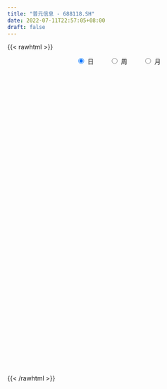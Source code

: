 ```yaml
---
title: "普元信息 - 688118.SH"
date: 2022-07-11T22:57:05+08:00
draft: false
---
```

{{< rawhtml >}}
    <div style="text-align: center">
        <label style="padding: 1rem;"><input style="margin-right: .5rem" type="radio" name="period" value="D" checked onclick="period_change(this)">日</label>
        <label style="padding: 1rem;"><input style="margin-right: .5rem" type="radio" name="period" value="W" onclick="period_change(this)">周</label>
        <label style="padding: 1rem;"><input style="margin-right: .5rem" type="radio" name="period" value="M" onclick="period_change(this)">月</label>
    </div>
    <div id="chart" style="height: 700px;"></div> 
    <script type="text/javascript">
        const D_v = [16924.96,11268.28,19458.54,13867.27,16491.87,17279.13,17098.23,17227.4,17923.89,21189.72,27221.65,31916.52,30200.22,69747.99,55391.63,35014.92,43494.99,37542.34,26175.08,17118.79,13780.3,12598.08,13911.76,13016.15,16525.49,7520.97,6483.34,9353.1,8453.63,8286.21,14096.41,12559.99,12720.55,27353.46,27443.24,29749.3,22824.97,10534.84,7293.28,6565.2,9929.14,9623.94,8711.44,8136.23,6963.85,8312.41,7022.51,10273.69,6506.48,8204.64,6678.84,6006.99,10082.16,8121.56,5028.62,8032.49,8002.02,6542.58,6104.0,6311.65,4227.92,4592.01,4499.15,14529.86,8899.17,6588.18,4611.32,4791.48,7161.3,3069.88,18790.96,14824.3,9762.92,5566.62,7925.72,5384.5,5211.51,4573.8,3292.81,2259.89,2671.01,3463.48,3546.97,4340.97,2782.49,2548.19,3213.65,10868.13,7377.56,7933.17,4881.89,3326.55,3374.25,4019.82,5247.11,3502.99,2951.25,1985.25,3906.34,2493.16,2692.32,3548.78,2373.1,2897.53,3031.82,2438.56,3632.5,2019.11,3679.38,3486.08,2349.17,3850.93,5503.34,12488.81,6397.29,4779.52,7437.43,5585.81,3775.97,3807.97,6661.85,3415.76,6044.86,3002.21,5731.36,5164.06,4844.44,4164.36,4288.97,6081.47,4580.72,3746.06,5738.73,8104.42,6471.18,5126.02,5176.55,4631.67,3741.25,4831.22,6872.78,7206.53,5739.42,4132.5,6239.22,4373.81,4530.91,4636.36,4771.96,4274.86,4288.2,5947.26,6738.73,2917.57,3268.53,4532.96,4552.6,3602.09,3961.45,4845.71,6206.75,3507.09,3536.42,3990.02,2645.99,2861.32,2664.84,4069.16,4461.86,4208.66,4317.77,4483.69,4263.33,3966.97,4267.49,5243.27,2973.41,3495.46,3507.28,3504.49,2429.2,2208.84,2680.62,2781.95,3089.78,2898.1,2749.96,2021.09,2729.21,3655.29,3104.89,2611.18,4039.33,4129.06,3562.03,2865.57,2525.59,3433.24,3924.93,1524.72,2720.57,5841.73,10211.19,6916.45,5302.08,7110.37,7794.45,8085.1,5135.83,5961.94,5214.93,6855.4,5647.7,3471.69,6818.76,5091.14,8838.12,9209.39,10059.95,5951.0,5343.62,6931.23,4398.11,3483.55,11915.34,20103.6,19126.43,9593.56,7820.22,11030.01,13678.1,25027.31,18614.7,10143.7,7924.82,9748.59,9448.06,59941.1,53991.89,30306.12,19283.01,18900.83,13858.04,13642.74,12083.3,12348.98,13707.07,9711.8,8137.69,11766.32,17542.71,13692.86,10462.63,9175.57,7140.21,5115.24,8276.35,9577.54,12074.8,8489.15,8398.95,11279.87,8064.09,6989.15,4789.74,6180.89,6410.29,6459.38,7278.04,9076.29,9483.89,9551.15,6563.35,9702.13,12909.82,28149.13,15128.66,11382.05,9918.81,8916.97,7342.17,18668.93,10261.54,5838.35,7748.26,4282.72,6399.74,8897.25,7988.6,5209.86,4948.45,6200.59,6699.34,9171.88,7714.18,6132.89,6645.11,5184.47,8843.5,5675.0,8282.56,5631.46,5978.03,4960.66,6289.37,4346.89,6615.63,4797.04,3927.55,36270.16,34275.3,36917.52,23952.22,15087.89,30148.21,14390.44,9299.96,8315.23,3690.23,5720.07,6053.1,3485.94,4703.96,11442.3,8823.96,7025.06,6847.6,6868.17,7071.08,4759.9,4096.16,4511.17,4161.54,4826.63,7919.64,12673.49,9115.6,11635.75,13565.33,13891.37,11599.33,12482.95,9811.93,11467.75,10183.03,6843.56,5702.36,6660.13,6861.82,6033.34,6740.97,5925.49,9977.25,10210.37,7276.37,5456.99,6593.38,5688.3,4068.92,5590.11,3953.83,4910.01,6028.7,7314.96,6814.38,8576.6,9633.41,5041.64,5159.98,4234.15,4978.32,2915.89,4858.31,3842.73,7324.33,5342.39,13372.01,9751.97,4552.27,8012.32,17985.81,17190.3,10707.8,14680.24,14057.56,44606.02,94147.61,58463.54,50963.8,26597.24,24793.86,21832.5,13756.94,22093.81,23579.86,21636.45,11481.83,27529.24,16328.77,20119.83,12916.13,9656.91,11865.46,14175.06,13074.07,23057.97,21708.85,14954.17,16607.89,10478.2,11300.01,8882.17,9421.56,12707.99,11251.91,26531.03,25041.68,17031.52,13993.7,11707.12,12080.11,15391.91,12584.63,13674.25,7426.83,11379.6,10597.93,7756.97,9440.06,5639.49,8132.99,10669.91,9455.15,8863.25,7848.51,10105.05,8882.29,9328.72,13795.01,8494.08,5447.66,8759.51,12489.94,6089.1,6174.27,8164.02,13860.06,12585.53,13323.71,9948.02,10415.35,8453.04,8297.23,10924.27,27591.15,21876.85,13950.88,10704.03,9235.65,6580.97,6908.57,6034.49,6386.29,5458.11,5477.72,6888.31,9466.28,7249.86,6914.44,5359.99,10536.61,18105.2,22903.57,26547.28,27128.63,19111.15,25726.12,19803.37,11186.0,11266.93,14449.97,11875.02,13289.17,8531.25,8916.58,9061.89,8902.47,6644.08,8862.62,9167.35,10001.21,9172.4,9528.38,6771.45,7327.06,7057.05,5352.21,6393.08,5071.62,4558.86]
const D_histogram = [0.0,-0.0172307692,0.0073733947,-0.0330906181,-0.0017369345,-0.0661314703,-0.0459757031,-0.0707801037,-0.0501890964,0.0138442655,0.1961683075,0.309250904,0.4699425076,0.9968714389,1.0718779276,1.1310309714,1.2441298881,0.890242389,0.3412276095,-0.1157390556,-0.3580522646,-0.45868808,-0.5088746757,-0.600231182,-0.8063234024,-0.9357566527,-0.9571695312,-0.8316302319,-0.7494958893,-0.6173922181,-0.3784382378,-0.2296806525,-0.1089931581,0.1609681955,0.3804229553,0.4792687221,0.3188319943,0.1669389173,0.0401081897,-0.0210606698,0.0113202329,0.0833822834,0.029567425,-0.1099636172,-0.2407716347,-0.3140339251,-0.3709221036,-0.380534542,-0.3227681789,-0.2671823008,-0.1916555138,-0.1288505744,-0.1625337744,-0.1983981504,-0.1886250211,-0.2581814486,-0.3062168477,-0.3790287396,-0.4646037841,-0.4275509932,-0.3528959423,-0.2603344498,-0.2195206689,-0.1055668696,0.00446245,0.0947667127,0.1498888547,0.2244006691,0.1962435091,0.1545419689,0.1770225117,0.1085993459,0.0420601996,0.0490172255,0.1258145216,0.1584726084,0.1339503167,0.0681869041,0.0321968553,0.0166814489,0.0358343035,0.0035168945,-0.007044478,-0.0416904863,-0.0882447022,-0.0968633409,-0.1123027755,-0.2100859346,-0.31813787,-0.4134731812,-0.3519463682,-0.3042909766,-0.2435220214,-0.1854606079,-0.0653468317,0.012207696,0.0424009583,0.0559077386,0.046633103,0.0713226706,0.0558549121,0.0892911737,0.1156853392,0.1366565359,0.1349489623,0.1315722454,0.1270264752,0.1191440361,0.084423006,0.0657784388,0.0752685131,0.1176782139,0.1310048287,0.0963875901,0.0703293242,0.015741664,-0.0539019709,-0.0985762326,-0.1416261936,-0.1542751108,-0.0996294701,-0.0813854633,-0.0503521141,-0.0377035985,-0.0199246932,-0.0451272874,-0.0620224753,-0.0879999456,-0.1066204836,-0.1283451828,-0.0784701807,-0.0576293371,0.0442460281,0.1870037045,0.2472820767,0.2164026295,0.1256836935,0.0772325466,0.0467888887,0.003594176,-0.0995815187,-0.0821923075,-0.0390991884,-0.0082304976,0.0816616299,0.114943534,0.1171183414,0.084736817,0.0360294738,0.0274238726,0.0162621095,0.049994965,-0.0048871778,-0.0032951282,-0.0155216976,-0.0708329107,-0.1245607306,-0.1793011232,-0.2071472191,-0.1842957903,-0.115129758,-0.0202980232,0.0908009168,0.1709651671,0.2073646708,0.2318214768,0.2112445054,0.2332378749,0.2655509214,0.252893393,0.2510650878,0.2389553518,0.236446015,0.2025324127,0.1476987133,0.0548489449,0.0182186106,-0.0336262571,-0.0794493322,-0.0582880812,-0.0235604053,0.0083310102,0.0463265734,0.0968997232,0.1224899764,0.113570002,0.104926442,0.1183681,0.1127690941,0.0971867845,0.0848769485,0.0750700857,0.0965311555,0.1190145517,0.1387743173,0.1312241174,0.1149495643,0.0982651376,0.0749545263,0.062581781,0.0479979919,0.0684213643,0.124238037,0.1288299485,0.1071625935,0.0960932743,0.058204493,0.0474789831,0.0133896154,-0.0444362652,-0.078269233,-0.1251062385,-0.1575700314,-0.1713059138,-0.1594294735,-0.1209099332,-0.0559475143,0.0223108669,0.0734789599,0.0843959432,0.1165447402,0.1121870568,0.0951313849,0.0816431254,0.1494075732,0.2508050799,0.3335727141,0.340213982,0.3267351044,0.335706914,0.3772983941,0.4592693774,0.38251617,0.2745234302,0.2221852504,0.1591042714,0.1152084514,0.3872335752,0.4585850766,0.3783128382,0.2452803041,0.1608982238,0.0395902505,-0.020735677,-0.0906837252,-0.1934217319,-0.2534494087,-0.3225496172,-0.3317138526,-0.3065421704,-0.2451540304,-0.2900844028,-0.3558788389,-0.3373165038,-0.3184157189,-0.2957388168,-0.2622753569,-0.2532018248,-0.1954963144,-0.1347775536,-0.1560943714,-0.2005528483,-0.2152469,-0.1915171864,-0.19301307,-0.1523656392,-0.1266540805,-0.1330612147,-0.1678950504,-0.1704742301,-0.2091107868,-0.2033895706,-0.1716166412,-0.0699062522,0.0168602477,0.1694454161,0.2400276888,0.2236943689,0.2412987903,0.2340295442,0.1988922743,0.2204286418,0.2024652604,0.1525662928,0.0517335902,0.0083838311,-0.0662446287,-0.1257823614,-0.1156560481,-0.1074434363,-0.1101885785,-0.1430193171,-0.1339478626,-0.1083558211,-0.1149850895,-0.0895081516,-0.0444010248,-0.0090369431,0.056039562,0.09535679,0.1462444927,0.1688363981,0.1651039855,0.1389477645,0.1106402,0.0815777962,0.0201946556,-0.0161550606,-0.0750771067,0.0165715444,0.0816046998,0.1742238868,0.1563512072,0.0544886863,-0.1235193779,-0.1641424153,-0.1806073796,-0.2266044881,-0.2384062728,-0.2282512226,-0.2266823496,-0.2172971815,-0.1800352739,-0.1287582898,-0.087684078,-0.0492145047,-0.0334272364,-0.0409045009,-0.0937489789,-0.1177998655,-0.099299851,-0.0440242299,-0.0201879781,0.0089044051,0.072931049,0.1636275,0.2340038395,0.3059284631,0.3781849006,0.4243015452,0.4321425718,0.4414006213,0.388152336,0.3761287029,0.2805887032,0.2040796563,0.1417680804,0.1129965676,0.0924581388,0.0377408469,-0.0088133236,-0.0650212431,-0.0705783992,-0.0190475715,-0.0345867516,-0.0772308074,-0.1535974769,-0.2250494749,-0.2444901223,-0.253367245,-0.2616004696,-0.256915092,-0.2323054593,-0.1978828258,-0.1516431269,-0.1511291874,-0.1272654479,-0.0865365359,-0.055043649,-0.052563183,-0.0612574252,-0.0616823109,-0.0561230877,-0.059102005,-0.0186401736,0.0342073534,0.1360038623,0.1811477136,0.1828979759,0.1543886577,0.2152695184,0.2046900256,0.1940809968,0.1925017213,0.1898443918,0.3278931804,0.4848848001,0.6361182125,0.6243932345,0.5977889949,0.5274293401,0.3887348784,0.2652863789,0.0060126228,-0.116770334,-0.2934433234,-0.3790914397,-0.3902077309,-0.4354616078,-0.5147018898,-0.5729029309,-0.5861186316,-0.5397535952,-0.5191479652,-0.4443853398,-0.3162483129,-0.2219185632,-0.1359869148,-0.1303513776,-0.1207972002,-0.1428357813,-0.1283120501,-0.120696804,-0.1443391928,-0.1853667335,-0.2793900957,-0.3710702634,-0.4415901062,-0.4303261635,-0.3776222289,-0.3314791386,-0.3447184852,-0.2979713854,-0.200081127,-0.1169305294,-0.0432817893,0.0072475205,0.0552987336,0.0519266914,0.0521198573,0.0671822416,0.051692872,0.0732697824,0.107846552,0.1197950573,0.1466555093,0.1166643134,0.0670239551,-0.0135424781,-0.0230846382,-0.036058754,-0.0453162302,-0.0752681474,-0.0698623642,-0.0430573858,-0.0264830135,-0.0649927306,-0.1109723242,-0.2240646543,-0.3108796379,-0.3051273406,-0.3047794267,-0.222264967,-0.130359664,-0.0485762537,0.0239627972,0.090041313,0.1401050269,0.1905889323,0.2248536558,0.2523873996,0.2641110398,0.2736431513,0.2762110414,0.2710970321,0.2761345962,0.2075076227,0.2017710536,0.1861542137,0.1609099293,0.1503714256,0.188826891,0.2529918466,0.3503905892,0.4263391431,0.4481521807,0.4510999899,0.3772230983,0.308622908,0.2449464199,0.1577796319,0.0869028131,0.0750641837,0.0432431641,0.034290482,0.0253843274,-0.0283941865,-0.0372145212,-0.0466648694,-0.0571846897,-0.0715220924,-0.0975485043,-0.1152747943,-0.1259685762,-0.1390649443,-0.1564927763,-0.163878032,-0.1629317838,-0.1404873436,-0.131589871]
const D_fast = [0.0,-0.0215384615,0.0049090511,-0.0438276163,-0.0129081663,-0.0938355697,-0.0851737282,-0.1276731547,-0.1196294215,-0.0521349933,0.1792311256,0.3696264481,0.6478036785,1.4239504696,1.7669264402,2.1088372269,2.5329686156,2.4016417137,1.9379338366,1.4520324077,1.1202061325,0.9048982971,0.7274930324,0.4860787307,0.0784056597,-0.2849667538,-0.5456720151,-0.6280402738,-0.7332799035,-0.7555242869,-0.611179866,-0.5198424438,-0.426403239,-0.1161998365,0.1983606621,0.4170236094,0.3362948802,0.2261365325,0.1093328523,0.0428988253,0.0781097863,0.1710174077,0.1245944055,-0.0424275409,-0.2334284672,-0.3851992388,-0.5348179432,-0.6395640172,-0.6624896988,-0.6736993958,-0.6460864873,-0.6154941915,-0.6898108351,-0.7752747487,-0.8126578747,-0.9467596643,-1.0713492754,-1.2389183521,-1.4406443427,-1.5104793001,-1.5240482348,-1.4965703548,-1.510636741,-1.4230746591,-1.311929727,-1.1979337862,-1.1053394305,-0.9747274488,-0.9538237316,-0.9568897795,-0.8901536088,-0.9314269382,-0.9874510346,-0.9682397023,-0.8599887758,-0.7877125368,-0.7787472495,-0.827463936,-0.8554047709,-0.8667498151,-0.8386383846,-0.87007657,-0.8823990621,-0.9274676919,-0.9960830834,-1.0289175573,-1.0724326858,-1.2227373285,-1.4103237314,-1.6090273379,-1.6354871169,-1.6639044695,-1.6640160196,-1.6523197581,-1.5485426898,-1.4679362382,-1.4271427363,-1.3996590213,-1.3972753811,-1.3547551459,-1.3562591764,-1.3005001214,-1.2451846211,-1.1900492904,-1.1580196235,-1.128503279,-1.1012924304,-1.0793888604,-1.0930041391,-1.0952040965,-1.066896894,-0.9950676397,-0.9489898178,-0.9595101588,-0.9679860937,-1.0186383379,-1.1017574655,-1.1710757853,-1.2495322947,-1.3007499896,-1.2710117165,-1.2731140755,-1.2546687549,-1.2514461389,-1.2386484068,-1.2751328229,-1.3075336296,-1.3555110863,-1.4007867452,-1.4545977401,-1.4243402832,-1.4179067739,-1.3049699016,-1.1154612991,-0.9933624077,-0.9701411975,-1.0294392101,-1.0585822204,-1.0773286562,-1.1196248249,-1.2476958992,-1.2508547649,-1.2175364429,-1.1887253765,-1.0784178416,-1.0164000539,-0.9849456612,-0.9961429813,-1.035842956,-1.0375925891,-1.0446888248,-0.9984572281,-1.0545611653,-1.0537928977,-1.0698998915,-1.1429193323,-1.2277873349,-1.3273530083,-1.406985909,-1.4302084277,-1.3898248349,-1.300067606,-1.1662684368,-1.0433628947,-0.9551222233,-0.8727100481,-0.8404758931,-0.760173055,-0.661472278,-0.6109064581,-0.5499684915,-0.5023393895,-0.4457372226,-0.4290177217,-0.4469267427,-0.5260642749,-0.5581399566,-0.6183913885,-0.6840767966,-0.677487566,-0.6486499914,-0.6146758233,-0.5650986167,-0.4903005362,-0.4340877889,-0.4146152628,-0.3970272123,-0.3539935293,-0.3314002616,-0.3226858751,-0.3137764741,-0.3048158154,-0.2592219567,-0.2069849226,-0.1525315777,-0.1272757482,-0.1148129103,-0.1069310525,-0.1115030323,-0.1082303324,-0.1108146235,-0.07328591,0.0135902719,0.0503896706,0.0555129639,0.0684669634,0.0451293052,0.0462735411,0.0155315773,-0.0534033696,-0.1068036457,-0.1849172108,-0.2567735115,-0.3133358724,-0.3413168004,-0.3330247435,-0.2820492032,-0.1982131052,-0.1286752723,-0.0966593032,-0.0353743211,-0.0116852403,-0.004958066,0.0019644559,0.1070807969,0.2711795736,0.4373403863,0.5290351498,0.5972400482,0.6901385863,0.826054665,1.0228429926,1.0417188277,1.0023569455,1.0055650783,0.9822601672,0.96716646,1.3359999776,1.5219977481,1.5363037193,1.4645912612,1.4204337369,1.3090233262,1.2435134794,1.1508945,0.9998010602,0.8764110313,0.7266734185,0.6345807199,0.5831168596,0.5832164919,0.4657650188,0.311000873,0.2452340821,0.1845309374,0.1332731352,0.1011677559,0.0469408319,0.0557722637,0.082796636,0.0224562253,-0.0721404637,-0.1406462404,-0.1647958233,-0.2145449744,-0.2119889535,-0.2179409148,-0.2576133527,-0.3344209511,-0.3796186882,-0.4705329417,-0.5156591181,-0.526790349,-0.4425565231,-0.3515749612,-0.1566284388,-0.0260392439,0.0135510284,0.0914801474,0.1427182874,0.1573040861,0.233947614,0.2666005477,0.2548431533,0.1669438483,0.1256900469,0.0345004299,-0.0564828931,-0.0752705919,-0.0939188392,-0.1242111259,-0.1927966939,-0.217212205,-0.2187091188,-0.2540846596,-0.2509847595,-0.216977889,-0.183873043,-0.1047866475,-0.041630222,0.045818604,0.1106196089,0.1481631927,0.1567439128,0.1560963982,0.1474284435,0.0910939669,0.0507054855,-0.0269858373,0.0688056999,0.1542400302,0.290415189,0.3116303112,0.2233899618,0.0145020532,-0.0671565881,-0.1287733972,-0.2314216278,-0.3028249807,-0.3497327361,-0.4048344506,-0.4497735779,-0.4575204887,-0.4384330771,-0.4192798847,-0.3931139376,-0.3856834784,-0.4033868681,-0.4796685909,-0.5331694439,-0.539494392,-0.4952248284,-0.4764355711,-0.4451170867,-0.3628576805,-0.2312543545,-0.1023770552,0.0460296842,0.2128323469,0.3650243778,0.4809010473,0.6005092522,0.6442990509,0.7263075934,0.7009147696,0.6754256367,0.6485560809,0.64803371,0.650609816,0.6053277358,0.5565702344,0.4841070041,0.4609052482,0.507674183,0.4834883151,0.4215365574,0.3067705186,0.1790561519,0.0984929739,0.0262740399,-0.047359302,-0.1069026975,-0.1403694296,-0.1554175025,-0.1470885853,-0.1843569426,-0.1923095651,-0.1732147871,-0.1554828125,-0.1661431422,-0.1901517408,-0.2059972042,-0.2144687529,-0.2322231714,-0.1964213834,-0.135022018,0.0007754565,0.0912062361,0.1386809924,0.1487688386,0.2634670789,0.3040600925,0.3419713129,0.3885174678,0.4333212362,0.6533433199,0.9315561397,1.2418191051,1.3861924358,1.509035445,1.5705331251,1.529022383,1.4718954782,1.2141248778,1.0621493376,0.8121155173,0.6316945411,0.5230263171,0.3689070383,0.1609912838,-0.04043549,-0.2001808486,-0.288754211,-0.3979355723,-0.4342692819,-0.3851943332,-0.3463442243,-0.2944093045,-0.3213616118,-0.3420067344,-0.3997542609,-0.4173085422,-0.4398674971,-0.4995946841,-0.5869639082,-0.7508347943,-0.9352825279,-1.1161998972,-1.2125174954,-1.254219118,-1.2909458124,-1.3903647802,-1.4181105268,-1.3702405501,-1.3163225849,-1.2534942921,-1.2011531021,-1.1392772057,-1.1296675751,-1.1164444448,-1.0845865001,-1.0871526516,-1.0472582957,-0.9857198882,-0.9438226185,-0.8802982891,-0.8811234067,-0.9140077762,-0.9979598289,-1.0132731485,-1.0352619528,-1.0558484866,-1.1046174406,-1.1166772486,-1.1006366166,-1.0906829977,-1.1454408974,-1.2191635721,-1.3882720657,-1.5528069588,-1.6233364967,-1.6991834394,-1.6722352215,-1.6129198345,-1.5432804877,-1.4647507374,-1.3761618933,-1.2910719227,-1.1929407842,-1.1024626468,-1.0118320532,-0.934080653,-0.8561377536,-0.7845171031,-0.7218568544,-0.6477856413,-0.6645357091,-0.6198295149,-0.5889078013,-0.5739246034,-0.5468702507,-0.4612080626,-0.3337951453,-0.1487987554,0.0337345843,0.1675856671,0.2833084737,0.3037373566,0.3122928934,0.3098530102,0.2621311302,0.2129800147,0.2199074312,0.1988972027,0.198517141,0.1959570683,0.1350800077,0.1169560428,0.0958394772,0.0710234844,0.0388055587,-0.0116079793,-0.0581529679,-0.1003388939,-0.148201498,-0.2047525241,-0.2531072878,-0.2928939855,-0.3055713813,-0.3295713765]
const D_slow = [0.0,-0.0043076923,-0.0024643436,-0.0107369982,-0.0111712318,-0.0277040994,-0.0391980251,-0.0568930511,-0.0694403252,-0.0659792588,-0.0169371819,0.0603755441,0.177861171,0.4270790307,0.6950485126,0.9778062555,1.2888387275,1.5113993247,1.5967062271,1.5677714632,1.4782583971,1.3635863771,1.2363677082,1.0863099127,0.8847290621,0.6507898989,0.4114975161,0.2035899581,0.0162159858,-0.1381320688,-0.2327416282,-0.2901617913,-0.3174100809,-0.277168032,-0.1820622932,-0.0622451127,0.0174628859,0.0591976152,0.0692246626,0.0639594952,0.0667895534,0.0876351243,0.0950269805,0.0675360762,0.0073431675,-0.0711653137,-0.1638958396,-0.2590294751,-0.3397215199,-0.4065170951,-0.4544309735,-0.4866436171,-0.5272770607,-0.5768765983,-0.6240328536,-0.6885782157,-0.7651324277,-0.8598896126,-0.9760405586,-1.0829283069,-1.1711522925,-1.236235905,-1.2911160722,-1.3175077896,-1.3163921771,-1.2927004989,-1.2552282852,-1.1991281179,-1.1500672407,-1.1114317484,-1.0671761205,-1.040026284,-1.0295112342,-1.0172569278,-0.9858032974,-0.9461851453,-0.9126975661,-0.8956508401,-0.8876016263,-0.883431264,-0.8744726881,-0.8735934645,-0.875354584,-0.8857772056,-0.9078383812,-0.9320542164,-0.9601299103,-1.0126513939,-1.0921858614,-1.1955541567,-1.2835407488,-1.3596134929,-1.4204939982,-1.4668591502,-1.4831958581,-1.4801439341,-1.4695436946,-1.4555667599,-1.4439084842,-1.4260778165,-1.4121140885,-1.3897912951,-1.3608699603,-1.3267058263,-1.2929685857,-1.2600755244,-1.2283189056,-1.1985328966,-1.1774271451,-1.1609825354,-1.1421654071,-1.1127458536,-1.0799946464,-1.0558977489,-1.0383154179,-1.0343800019,-1.0478554946,-1.0724995528,-1.1079061011,-1.1464748788,-1.1713822464,-1.1917286122,-1.2043166407,-1.2137425404,-1.2187237137,-1.2300055355,-1.2455111543,-1.2675111407,-1.2941662616,-1.3262525573,-1.3458701025,-1.3602774368,-1.3492159297,-1.3024650036,-1.2406444844,-1.186543827,-1.1551229037,-1.135814767,-1.1241175448,-1.1232190009,-1.1481143805,-1.1686624574,-1.1784372545,-1.1804948789,-1.1600794714,-1.1313435879,-1.1020640026,-1.0808797983,-1.0718724299,-1.0650164617,-1.0609509343,-1.0484521931,-1.0496739875,-1.0504977696,-1.054378194,-1.0720864216,-1.1032266043,-1.1480518851,-1.1998386899,-1.2459126374,-1.2746950769,-1.2797695827,-1.2570693536,-1.2143280618,-1.1624868941,-1.1045315249,-1.0517203985,-0.9934109298,-0.9270231995,-0.8637998512,-0.8010335793,-0.7412947413,-0.6821832376,-0.6315501344,-0.594625456,-0.5809132198,-0.5763585672,-0.5847651314,-0.6046274645,-0.6191994848,-0.6250895861,-0.6230068335,-0.6114251902,-0.5872002594,-0.5565777653,-0.5281852648,-0.5019536543,-0.4723616293,-0.4441693557,-0.4198726596,-0.3986534225,-0.3798859011,-0.3557531122,-0.3259994743,-0.291305895,-0.2584998656,-0.2297624746,-0.2051961901,-0.1864575586,-0.1708121133,-0.1588126154,-0.1417072743,-0.1106477651,-0.0784402779,-0.0516496296,-0.027626311,-0.0130751877,-0.001205442,0.0021419619,-0.0089671044,-0.0285344127,-0.0598109723,-0.0992034801,-0.1420299586,-0.1818873269,-0.2121148102,-0.2261016888,-0.2205239721,-0.2021542321,-0.1810552464,-0.1519190613,-0.1238722971,-0.1000894509,-0.0796786695,-0.0423267762,0.0203744937,0.1037676723,0.1888211678,0.2705049438,0.3544316723,0.4487562709,0.5635736152,0.6592026577,0.7278335153,0.7833798279,0.8231558957,0.8519580086,0.9487664024,1.0634126715,1.1579908811,1.2193109571,1.2595355131,1.2694330757,1.2642491564,1.2415782251,1.1932227922,1.12986044,1.0492230357,0.9662945725,0.8896590299,0.8283705223,0.7558494216,0.6668797119,0.582550586,0.5029466562,0.429011952,0.3634431128,0.3001426566,0.251268578,0.2175741896,0.1785505968,0.1284123847,0.0746006597,0.0267213631,-0.0215319044,-0.0596233142,-0.0912868344,-0.124552138,-0.1665259006,-0.2091444582,-0.2614221549,-0.3122695475,-0.3551737078,-0.3726502709,-0.3684352089,-0.3260738549,-0.2660669327,-0.2101433405,-0.1498186429,-0.0913112569,-0.0415881883,0.0135189722,0.0641352873,0.1022768605,0.115210258,0.1173062158,0.1007450586,0.0692994683,0.0403854562,0.0135245972,-0.0140225475,-0.0497773767,-0.0832643424,-0.1103532977,-0.1390995701,-0.161476608,-0.1725768642,-0.1748360999,-0.1608262094,-0.1369870119,-0.1004258888,-0.0582167892,-0.0169407929,0.0177961483,0.0454561983,0.0658506473,0.0708993112,0.0668605461,0.0480912694,0.0522341555,0.0726353305,0.1161913022,0.155279104,0.1689012755,0.1380214311,0.0969858272,0.0518339823,-0.0048171397,-0.0644187079,-0.1214815135,-0.1781521009,-0.2324763963,-0.2774852148,-0.3096747872,-0.3315958067,-0.3438994329,-0.352256242,-0.3624823672,-0.385919612,-0.4153695783,-0.4401945411,-0.4512005986,-0.4562475931,-0.4540214918,-0.4357887295,-0.3948818545,-0.3363808947,-0.2598987789,-0.1653525537,-0.0592771674,0.0487584755,0.1591086308,0.2561467148,0.3501788906,0.4203260664,0.4713459804,0.5067880005,0.5350371424,0.5581516771,0.5675868889,0.565383558,0.5491282472,0.5314836474,0.5267217545,0.5180750666,0.4987673648,0.4603679955,0.4041056268,0.3429830962,0.279641285,0.2142411676,0.1500123946,0.0919360297,0.0424653233,0.0045545416,-0.0332277553,-0.0650441172,-0.0866782512,-0.1004391635,-0.1135799592,-0.1288943155,-0.1443148933,-0.1583456652,-0.1731211664,-0.1777812098,-0.1692293715,-0.1352284059,-0.0899414775,-0.0442169835,-0.0056198191,0.0481975605,0.0993700669,0.1478903161,0.1960157464,0.2434768444,0.3254501395,0.4466713395,0.6057008926,0.7617992013,0.91124645,1.043103785,1.1402875046,1.2066090993,1.208112255,1.1789196715,1.1055588407,1.0107859808,0.913234048,0.8043686461,0.6756931736,0.5324674409,0.385937783,0.2509993842,0.1212123929,0.0101160579,-0.0689460203,-0.1244256611,-0.1584223898,-0.1910102342,-0.2212095342,-0.2569184796,-0.2889964921,-0.3191706931,-0.3552554913,-0.4015971747,-0.4714446986,-0.5642122645,-0.674609791,-0.7821913319,-0.8765968891,-0.9594666737,-1.045646295,-1.1201391414,-1.1701594231,-1.1993920555,-1.2102125028,-1.2084006227,-1.1945759393,-1.1815942664,-1.1685643021,-1.1517687417,-1.1388455237,-1.1205280781,-1.0935664401,-1.0636176758,-1.0269537985,-0.9977877201,-0.9810317313,-0.9844173508,-0.9901885104,-0.9992031989,-1.0105322564,-1.0293492933,-1.0468148843,-1.0575792308,-1.0641999842,-1.0804481668,-1.1081912479,-1.1642074114,-1.2419273209,-1.3182091561,-1.3944040127,-1.4499702545,-1.4825601705,-1.4947042339,-1.4887135346,-1.4662032064,-1.4311769496,-1.3835297166,-1.3273163026,-1.2642194527,-1.1981916928,-1.1297809049,-1.0607281446,-0.9929538865,-0.9239202375,-0.8720433318,-0.8216005684,-0.775062015,-0.7348345327,-0.6972416763,-0.6500349535,-0.5867869919,-0.4991893446,-0.3926045588,-0.2805665136,-0.1677915162,-0.0734857416,0.0036699854,0.0649065904,0.1043514983,0.1260772016,0.1448432475,0.1556540385,0.164226659,0.1705727409,0.1634741943,0.154170564,0.1425043466,0.1282081742,0.1103276511,0.085940525,0.0571218264,0.0256296824,-0.0091365537,-0.0482597478,-0.0892292558,-0.1299622017,-0.1650840376,-0.1979815054]
const D_data = [['2020-06-18', 41.49, 40.72, 40.39, 41.49],['2020-06-19', 40.64, 40.45, 39.8, 41.06],['2020-06-22', 40.46, 40.99, 40.11, 41.6],['2020-06-23', 40.79, 40.12, 39.8, 40.79],['2020-06-24', 40.12, 40.98, 39.82, 41.0],['2020-06-29', 40.83, 39.66, 39.1, 40.98],['2020-06-30', 39.99, 40.55, 39.69, 40.66],['2020-07-01', 40.39, 39.92, 38.98, 40.77],['2020-07-02', 39.92, 40.42, 39.42, 40.71],['2020-07-03', 40.46, 41.17, 40.01, 41.88],['2020-07-06', 41.5, 43.4, 41.3, 43.99],['2020-07-07', 43.99, 43.54, 43.0, 45.54],['2020-07-08', 44.01, 45.21, 43.37, 45.88],['2020-07-09', 47.0, 52.3, 46.13, 54.25],['2020-07-10', 50.95, 49.18, 48.79, 51.15],['2020-07-13', 49.46, 50.35, 48.57, 51.3],['2020-07-14', 50.2, 52.61, 49.26, 52.99],['2020-07-15', 52.26, 47.16, 46.68, 52.8],['2020-07-16', 47.01, 42.98, 42.56, 47.94],['2020-07-17', 43.66, 41.72, 41.42, 43.98],['2020-07-20', 42.2, 42.54, 40.1, 42.64],['2020-07-21', 42.48, 43.26, 42.01, 43.5],['2020-07-22', 42.97, 43.28, 42.34, 44.1],['2020-07-23', 42.7, 42.1, 41.02, 43.24],['2020-07-24', 41.68, 39.43, 39.05, 42.1],['2020-07-27', 39.67, 38.89, 38.22, 39.98],['2020-07-28', 39.13, 39.15, 38.57, 39.43],['2020-07-29', 39.1, 40.6, 38.65, 40.68],['2020-07-30', 40.51, 40.0, 39.85, 40.75],['2020-07-31', 39.97, 40.65, 39.85, 40.88],['2020-08-03', 40.66, 42.57, 40.66, 42.78],['2020-08-04', 42.3, 42.21, 41.73, 43.07],['2020-08-05', 43.66, 42.41, 41.89, 44.11],['2020-08-06', 42.42, 45.32, 41.31, 47.72],['2020-08-07', 44.3, 46.2, 42.73, 46.96],['2020-08-10', 47.0, 45.88, 45.5, 49.0],['2020-08-11', 45.04, 42.78, 42.3, 45.97],['2020-08-12', 42.2, 42.24, 40.81, 42.7],['2020-08-13', 42.32, 41.89, 41.71, 42.84],['2020-08-14', 41.9, 42.22, 41.03, 42.43],['2020-08-17', 42.15, 43.32, 42.15, 44.24],['2020-08-18', 43.33, 44.15, 43.3, 44.47],['2020-08-19', 43.8, 42.68, 42.61, 44.68],['2020-08-20', 42.56, 41.06, 41.06, 42.7],['2020-08-21', 41.5, 40.3, 40.2, 41.84],['2020-08-24', 40.77, 40.24, 39.14, 41.3],['2020-08-25', 40.37, 39.8, 39.36, 40.91],['2020-08-26', 40.38, 39.88, 39.78, 41.49],['2020-08-27', 39.88, 40.53, 39.69, 41.29],['2020-08-28', 40.54, 40.52, 39.83, 41.2],['2020-08-31', 40.55, 40.88, 40.55, 41.49],['2020-09-01', 40.88, 40.9, 40.59, 41.28],['2020-09-02', 41.49, 39.58, 39.44, 41.49],['2020-09-03', 39.76, 39.14, 38.8, 39.95],['2020-09-04', 38.65, 39.4, 38.65, 39.55],['2020-09-07', 39.6, 37.97, 37.96, 39.73],['2020-09-08', 38.28, 37.59, 36.93, 38.29],['2020-09-09', 37.58, 36.56, 36.1, 37.58],['2020-09-10', 36.7, 35.5, 35.15, 36.95],['2020-09-11', 35.51, 36.4, 34.79, 36.61],['2020-09-14', 36.7, 36.7, 36.4, 37.6],['2020-09-15', 36.69, 36.96, 36.38, 37.25],['2020-09-16', 36.53, 36.3, 35.9, 37.12],['2020-09-17', 36.0, 37.32, 35.37, 38.1],['2020-09-18', 37.22, 37.65, 36.9, 37.77],['2020-09-21', 37.6, 37.8, 37.5, 38.39],['2020-09-22', 37.14, 37.67, 37.14, 38.24],['2020-09-23', 37.61, 38.24, 37.51, 38.5],['2020-09-24', 38.0, 37.08, 36.77, 38.06],['2020-09-25', 37.01, 36.7, 36.51, 37.51],['2020-09-28', 39.55, 37.43, 36.97, 40.9],['2020-09-29', 38.0, 36.13, 36.02, 38.0],['2020-09-30', 36.13, 35.7, 35.51, 36.38],['2020-10-09', 36.25, 36.35, 36.14, 36.64],['2020-10-12', 36.31, 37.38, 36.31, 37.38],['2020-10-13', 37.5, 37.1, 36.9, 37.5],['2020-10-14', 37.1, 36.39, 36.37, 37.1],['2020-10-15', 36.8, 35.58, 35.58, 36.8],['2020-10-16', 35.58, 35.59, 35.3, 35.75],['2020-10-19', 35.6, 35.6, 35.51, 36.16],['2020-10-20', 35.51, 35.94, 35.21, 35.99],['2020-10-21', 35.79, 35.15, 35.05, 35.8],['2020-10-22', 35.13, 35.18, 34.55, 35.4],['2020-10-23', 34.82, 34.61, 34.58, 35.29],['2020-10-26', 34.98, 34.06, 33.52, 34.98],['2020-10-27', 34.14, 34.18, 33.85, 34.42],['2020-10-28', 34.52, 33.81, 33.53, 34.52],['2020-10-29', 32.0, 32.2, 31.41, 32.84],['2020-10-30', 32.51, 31.15, 30.86, 32.51],['2020-11-02', 31.16, 30.3, 29.75, 31.27],['2020-11-03', 30.33, 31.69, 30.21, 31.7],['2020-11-04', 31.88, 31.36, 31.25, 31.88],['2020-11-05', 32.5, 31.4, 31.15, 32.5],['2020-11-06', 31.73, 31.31, 30.74, 31.73],['2020-11-09', 31.62, 32.26, 31.1, 32.58],['2020-11-10', 32.2, 32.03, 31.84, 32.38],['2020-11-11', 32.03, 31.54, 31.2, 32.09],['2020-11-12', 31.7, 31.28, 31.1, 31.7],['2020-11-13', 30.82, 30.84, 30.56, 31.36],['2020-11-16', 31.5, 31.15, 30.85, 31.98],['2020-11-17', 30.88, 30.52, 30.28, 31.16],['2020-11-18', 30.8, 31.04, 30.49, 31.21],['2020-11-19', 31.04, 31.0, 30.6, 31.05],['2020-11-20', 31.07, 30.97, 30.75, 31.08],['2020-11-23', 31.03, 30.66, 30.63, 31.18],['2020-11-24', 30.66, 30.55, 30.52, 30.9],['2020-11-25', 30.56, 30.44, 30.2, 30.61],['2020-11-26', 30.69, 30.29, 30.07, 30.69],['2020-11-27', 30.43, 29.75, 29.27, 30.43],['2020-11-30', 29.85, 29.7, 29.63, 30.41],['2020-12-01', 29.71, 29.92, 29.61, 30.03],['2020-12-02', 30.0, 30.39, 29.75, 30.65],['2020-12-03', 30.31, 30.12, 30.1, 31.12],['2020-12-04', 29.58, 29.4, 29.13, 29.85],['2020-12-07', 29.29, 29.26, 29.17, 29.89],['2020-12-08', 29.27, 28.57, 28.55, 29.39],['2020-12-09', 28.55, 27.88, 27.77, 28.57],['2020-12-10', 27.7, 27.67, 27.56, 28.32],['2020-12-11', 27.77, 27.2, 26.86, 27.87],['2020-12-14', 27.02, 27.15, 26.75, 27.25],['2020-12-15', 27.3, 27.84, 26.98, 28.4],['2020-12-16', 27.8, 27.34, 27.18, 28.09],['2020-12-17', 27.35, 27.41, 26.6, 27.49],['2020-12-18', 27.74, 27.09, 26.92, 27.83],['2020-12-21', 27.24, 27.04, 26.62, 27.4],['2020-12-22', 26.97, 26.28, 26.17, 27.1],['2020-12-23', 26.28, 26.05, 25.9, 26.65],['2020-12-24', 26.03, 25.58, 25.45, 26.18],['2020-12-25', 25.58, 25.29, 25.18, 25.74],['2020-12-28', 25.3, 24.86, 24.51, 25.3],['2020-12-29', 24.88, 25.56, 24.87, 25.97],['2020-12-30', 25.56, 25.14, 25.08, 25.76],['2020-12-31', 25.02, 26.29, 24.86, 26.55],['2021-01-04', 26.29, 27.37, 26.12, 28.3],['2021-01-05', 27.37, 26.88, 26.53, 27.55],['2021-01-06', 26.61, 25.83, 25.82, 27.3],['2021-01-07', 26.08, 24.72, 24.55, 26.08],['2021-01-08', 24.51, 24.79, 24.33, 25.48],['2021-01-11', 25.1, 24.69, 24.5, 25.42],['2021-01-12', 24.5, 24.19, 23.93, 24.85],['2021-01-13', 24.46, 22.84, 22.82, 24.47],['2021-01-14', 22.84, 23.88, 22.84, 24.49],['2021-01-15', 24.07, 24.15, 23.73, 24.78],['2021-01-18', 24.4, 24.01, 23.95, 24.53],['2021-01-19', 23.81, 24.94, 23.81, 24.94],['2021-01-20', 25.0, 24.48, 24.17, 25.0],['2021-01-21', 24.3, 24.12, 24.08, 24.6],['2021-01-22', 24.2, 23.53, 23.31, 24.2],['2021-01-25', 23.33, 23.0, 22.87, 23.55],['2021-01-26', 22.98, 23.22, 22.98, 23.66],['2021-01-27', 23.02, 23.0, 22.64, 23.4],['2021-01-28', 22.77, 23.5, 22.77, 24.5],['2021-01-29', 23.46, 22.2, 22.02, 23.6],['2021-02-01', 22.11, 22.61, 22.11, 22.67],['2021-02-02', 22.79, 22.25, 22.11, 22.79],['2021-02-03', 22.3, 21.34, 21.34, 22.3],['2021-02-04', 21.39, 20.83, 20.5, 21.47],['2021-02-05', 20.86, 20.24, 20.2, 21.19],['2021-02-08', 20.3, 20.03, 19.89, 20.37],['2021-02-09', 20.03, 20.32, 19.91, 20.91],['2021-02-10', 20.55, 20.85, 20.34, 21.18],['2021-02-18', 20.83, 21.38, 20.83, 21.74],['2021-02-19', 21.51, 21.99, 21.3, 21.99],['2021-02-22', 21.99, 22.05, 21.91, 22.43],['2021-02-23', 21.82, 21.8, 21.37, 21.96],['2021-02-24', 21.63, 21.83, 21.58, 22.32],['2021-02-25', 21.66, 21.3, 21.22, 21.78],['2021-02-26', 21.25, 21.87, 20.9, 22.3],['2021-03-01', 21.87, 22.21, 21.7, 22.25],['2021-03-02', 22.46, 21.78, 21.55, 22.59],['2021-03-03', 21.6, 21.96, 21.5, 22.0],['2021-03-04', 21.95, 21.88, 21.69, 22.15],['2021-03-05', 21.7, 22.05, 21.7, 22.44],['2021-03-08', 22.1, 21.64, 21.64, 22.37],['2021-03-09', 21.77, 21.19, 20.9, 21.88],['2021-03-10', 21.36, 20.31, 20.28, 21.43],['2021-03-11', 20.49, 20.61, 20.13, 20.74],['2021-03-12', 20.68, 20.09, 20.0, 20.71],['2021-03-15', 20.1, 19.77, 19.71, 20.11],['2021-03-16', 19.77, 20.4, 19.74, 20.54],['2021-03-17', 20.43, 20.6, 20.43, 20.85],['2021-03-18', 20.6, 20.65, 20.55, 20.78],['2021-03-19', 20.67, 20.85, 20.55, 21.06],['2021-03-22', 20.79, 21.22, 20.79, 21.47],['2021-03-23', 21.31, 21.12, 21.03, 21.52],['2021-03-24', 21.2, 20.75, 20.69, 21.46],['2021-03-25', 20.96, 20.72, 20.61, 21.13],['2021-03-26', 20.94, 21.03, 20.73, 21.1],['2021-03-29', 21.3, 20.84, 20.75, 21.3],['2021-03-30', 20.95, 20.68, 20.66, 21.38],['2021-03-31', 20.88, 20.66, 20.53, 20.88],['2021-04-01', 20.85, 20.64, 20.54, 20.98],['2021-04-02', 20.68, 21.08, 20.66, 21.2],['2021-04-06', 21.0, 21.25, 21.0, 21.37],['2021-04-07', 21.47, 21.39, 21.19, 21.47],['2021-04-08', 21.39, 21.15, 21.0, 21.39],['2021-04-09', 21.08, 21.04, 20.82, 21.16],['2021-04-12', 21.04, 21.0, 20.89, 21.3],['2021-04-13', 21.01, 20.85, 20.62, 21.3],['2021-04-14', 20.69, 20.92, 20.57, 20.92],['2021-04-15', 20.84, 20.84, 20.58, 20.97],['2021-04-16', 20.85, 21.32, 20.85, 21.44],['2021-04-19', 21.32, 22.03, 21.13, 22.1],['2021-04-20', 22.01, 21.64, 21.63, 22.18],['2021-04-21', 21.6, 21.35, 21.23, 21.6],['2021-04-22', 21.2, 21.47, 21.2, 21.82],['2021-04-23', 21.43, 21.06, 21.0, 21.6],['2021-04-26', 21.06, 21.31, 20.92, 21.58],['2021-04-27', 21.11, 20.92, 20.8, 21.49],['2021-04-28', 20.68, 20.36, 20.33, 20.97],['2021-04-29', 20.37, 20.36, 20.25, 20.45],['2021-04-30', 20.27, 19.89, 19.66, 20.27],['2021-05-06', 20.08, 19.73, 19.48, 20.08],['2021-05-07', 19.93, 19.69, 19.59, 19.99],['2021-05-10', 19.95, 19.85, 19.56, 20.04],['2021-05-11', 19.88, 20.18, 19.74, 20.19],['2021-05-12', 20.11, 20.69, 19.97, 20.8],['2021-05-13', 20.93, 21.2, 20.55, 21.24],['2021-05-14', 21.33, 21.22, 21.11, 21.68],['2021-05-17', 21.38, 20.92, 20.89, 21.38],['2021-05-18', 21.24, 21.36, 20.67, 21.6],['2021-05-19', 21.6, 21.05, 20.8, 21.6],['2021-05-20', 21.06, 20.9, 20.89, 21.17],['2021-05-21', 21.0, 20.92, 20.85, 21.27],['2021-05-24', 20.99, 22.17, 20.87, 22.7],['2021-05-25', 23.4, 23.21, 22.58, 23.9],['2021-05-26', 23.2, 23.72, 22.8, 24.74],['2021-05-27', 23.8, 23.3, 23.16, 23.83],['2021-05-28', 23.29, 23.33, 23.13, 24.03],['2021-05-31', 23.66, 23.91, 23.44, 24.9],['2021-06-01', 24.15, 24.8, 24.0, 25.1],['2021-06-02', 24.98, 26.05, 24.33, 27.2],['2021-06-03', 26.0, 24.5, 24.48, 26.01],['2021-06-04', 24.21, 23.97, 23.79, 24.9],['2021-06-07', 24.17, 24.54, 23.62, 24.76],['2021-06-08', 24.5, 24.36, 24.18, 25.3],['2021-06-09', 24.48, 24.54, 23.68, 24.6],['2021-06-10', 24.52, 29.45, 24.52, 29.45],['2021-06-11', 29.71, 28.35, 28.0, 29.86],['2021-06-15', 27.97, 26.92, 26.85, 28.25],['2021-06-16', 27.09, 26.1, 26.05, 27.1],['2021-06-17', 26.03, 26.46, 25.35, 26.75],['2021-06-18', 26.3, 25.7, 25.6, 26.68],['2021-06-21', 25.7, 26.16, 25.61, 26.88],['2021-06-22', 26.08, 25.82, 25.73, 26.7],['2021-06-23', 25.63, 25.0, 24.88, 25.68],['2021-06-24', 24.92, 25.08, 24.92, 26.08],['2021-06-25', 25.09, 24.54, 24.4, 25.2],['2021-06-28', 24.75, 24.96, 24.67, 25.27],['2021-06-29', 25.12, 25.31, 24.94, 25.94],['2021-06-30', 25.78, 25.9, 25.62, 26.45],['2021-07-01', 25.8, 24.51, 24.51, 25.8],['2021-07-02', 24.28, 23.79, 23.57, 24.65],['2021-07-05', 23.96, 24.53, 23.96, 24.78],['2021-07-06', 24.75, 24.45, 24.06, 24.91],['2021-07-07', 24.43, 24.43, 23.9, 24.43],['2021-07-08', 24.34, 24.55, 24.17, 24.84],['2021-07-09', 24.6, 24.2, 23.95, 24.9],['2021-07-12', 24.21, 24.85, 24.08, 25.04],['2021-07-13', 25.0, 25.11, 24.67, 25.45],['2021-07-14', 25.27, 24.1, 24.1, 25.27],['2021-07-15', 24.19, 23.51, 23.07, 24.31],['2021-07-16', 23.95, 23.57, 23.51, 24.46],['2021-07-19', 23.26, 23.92, 22.77, 24.12],['2021-07-20', 23.4, 23.51, 23.23, 23.72],['2021-07-21', 23.51, 24.0, 23.51, 24.28],['2021-07-22', 24.18, 23.87, 23.72, 24.2],['2021-07-23', 23.84, 23.4, 23.16, 23.96],['2021-07-26', 23.4, 22.79, 22.51, 23.58],['2021-07-27', 23.0, 22.93, 22.6, 23.78],['2021-07-28', 22.9, 22.18, 22.08, 23.02],['2021-07-29', 22.47, 22.44, 22.2, 22.77],['2021-07-30', 22.55, 22.67, 22.24, 22.98],['2021-08-02', 22.91, 23.76, 22.66, 23.84],['2021-08-03', 23.8, 24.01, 23.69, 24.7],['2021-08-04', 23.82, 25.51, 23.66, 26.31],['2021-08-05', 25.58, 25.21, 24.55, 25.62],['2021-08-06', 25.0, 24.42, 24.13, 25.0],['2021-08-09', 24.5, 25.01, 24.3, 25.17],['2021-08-10', 25.0, 24.9, 24.7, 25.3],['2021-08-11', 24.91, 24.6, 24.55, 25.0],['2021-08-12', 24.77, 25.44, 24.6, 26.08],['2021-08-13', 25.59, 25.13, 24.99, 25.77],['2021-08-16', 25.0, 24.7, 24.59, 25.21],['2021-08-17', 24.7, 23.75, 23.71, 24.93],['2021-08-18', 23.88, 24.12, 23.49, 24.28],['2021-08-19', 24.18, 23.4, 23.39, 24.29],['2021-08-20', 23.32, 23.16, 22.8, 23.67],['2021-08-23', 23.0, 23.81, 23.0, 23.88],['2021-08-24', 23.88, 23.75, 23.7, 23.98],['2021-08-25', 23.61, 23.54, 23.45, 23.85],['2021-08-26', 23.44, 22.96, 22.96, 23.5],['2021-08-27', 22.91, 23.3, 22.89, 23.46],['2021-08-30', 23.57, 23.49, 23.38, 24.0],['2021-08-31', 23.42, 23.03, 22.9, 23.75],['2021-09-01', 23.38, 23.38, 22.8, 23.56],['2021-09-02', 23.37, 23.74, 23.36, 23.89],['2021-09-03', 23.81, 23.79, 23.56, 24.04],['2021-09-06', 23.89, 24.43, 23.61, 24.54],['2021-09-07', 24.67, 24.43, 24.32, 24.68],['2021-09-08', 24.63, 24.9, 24.18, 24.93],['2021-09-09', 24.88, 24.86, 24.6, 25.03],['2021-09-10', 24.8, 24.71, 24.42, 24.92],['2021-09-13', 24.88, 24.47, 24.08, 24.88],['2021-09-14', 24.2, 24.4, 24.18, 24.8],['2021-09-15', 24.1, 24.32, 24.04, 24.53],['2021-09-16', 24.69, 23.72, 23.68, 24.72],['2021-09-17', 23.73, 23.78, 23.36, 23.86],['2021-09-22', 23.69, 23.21, 23.18, 23.69],['2021-09-23', 23.49, 25.17, 23.15, 26.9],['2021-09-24', 25.12, 25.31, 24.78, 26.49],['2021-09-27', 25.9, 26.2, 25.53, 27.74],['2021-09-28', 25.49, 25.17, 24.7, 25.91],['2021-09-29', 25.04, 23.9, 23.9, 25.27],['2021-09-30', 23.0, 22.18, 21.3, 23.0],['2021-10-08', 22.2, 23.21, 22.18, 23.5],['2021-10-11', 23.21, 23.23, 22.85, 23.69],['2021-10-12', 23.41, 22.53, 22.36, 23.5],['2021-10-13', 22.26, 22.61, 22.26, 22.74],['2021-10-14', 22.43, 22.68, 22.28, 22.88],['2021-10-15', 22.95, 22.4, 22.33, 23.01],['2021-10-18', 22.8, 22.32, 22.09, 22.8],['2021-10-19', 22.33, 22.6, 22.24, 22.66],['2021-10-20', 23.4, 22.85, 22.85, 24.25],['2021-10-21', 23.4, 22.84, 22.84, 23.53],['2021-10-22', 23.22, 22.92, 22.91, 23.46],['2021-10-25', 23.16, 22.7, 22.42, 23.16],['2021-10-26', 22.89, 22.35, 22.33, 22.89],['2021-10-27', 22.65, 21.51, 21.42, 22.65],['2021-10-28', 21.8, 21.52, 21.47, 21.8],['2021-10-29', 21.53, 21.89, 21.25, 21.97],['2021-11-01', 21.84, 22.43, 21.76, 22.54],['2021-11-02', 22.34, 22.16, 22.1, 22.68],['2021-11-03', 22.03, 22.3, 22.03, 22.48],['2021-11-04', 22.3, 22.96, 22.3, 23.19],['2021-11-05', 23.4, 23.75, 22.98, 24.29],['2021-11-08', 23.52, 24.04, 23.45, 24.31],['2021-11-09', 24.04, 24.62, 23.8, 24.76],['2021-11-10', 24.6, 25.26, 24.5, 25.45],['2021-11-11', 25.65, 25.56, 25.15, 25.87],['2021-11-12', 25.55, 25.57, 25.39, 25.93],['2021-11-15', 25.73, 26.0, 25.59, 26.3],['2021-11-16', 25.99, 25.46, 25.38, 26.09],['2021-11-17', 25.71, 26.15, 25.49, 26.3],['2021-11-18', 26.15, 25.13, 25.02, 26.3],['2021-11-19', 25.07, 25.16, 25.0, 25.57],['2021-11-22', 25.01, 25.17, 25.01, 25.49],['2021-11-23', 25.28, 25.52, 25.1, 25.73],['2021-11-24', 25.54, 25.65, 25.25, 25.86],['2021-11-25', 25.65, 25.15, 25.15, 25.72],['2021-11-26', 25.01, 25.07, 24.65, 25.36],['2021-11-29', 24.92, 24.72, 24.59, 25.22],['2021-11-30', 24.62, 25.21, 24.62, 25.82],['2021-12-01', 25.2, 26.09, 24.94, 26.16],['2021-12-02', 26.26, 25.4, 25.22, 26.26],['2021-12-03', 25.55, 24.93, 24.89, 25.77],['2021-12-06', 24.97, 24.16, 24.06, 25.2],['2021-12-07', 24.03, 23.73, 23.52, 24.33],['2021-12-08', 23.93, 24.0, 23.62, 24.19],['2021-12-09', 24.18, 23.9, 23.83, 24.18],['2021-12-10', 23.96, 23.69, 23.69, 24.05],['2021-12-13', 23.9, 23.66, 23.56, 23.98],['2021-12-14', 23.6, 23.81, 23.53, 24.0],['2021-12-15', 23.67, 23.93, 23.67, 24.18],['2021-12-16', 23.83, 24.16, 23.82, 24.28],['2021-12-17', 24.1, 23.59, 23.5, 24.16],['2021-12-20', 23.59, 23.83, 23.4, 24.04],['2021-12-21', 23.7, 24.12, 23.7, 24.2],['2021-12-22', 24.32, 24.13, 23.9, 24.32],['2021-12-23', 24.28, 23.8, 23.7, 24.28],['2021-12-24', 23.81, 23.58, 23.39, 24.04],['2021-12-27', 23.56, 23.59, 23.13, 23.73],['2021-12-28', 23.59, 23.61, 23.4, 24.03],['2021-12-29', 23.52, 23.44, 23.25, 23.68],['2021-12-30', 23.59, 24.03, 23.57, 24.25],['2021-12-31', 24.1, 24.42, 23.91, 24.48],['2022-01-04', 24.38, 25.5, 24.38, 25.59],['2022-01-05', 25.5, 25.3, 25.0, 25.7],['2022-01-06', 25.27, 25.02, 24.81, 25.29],['2022-01-07', 24.85, 24.7, 24.7, 25.37],['2022-01-10', 25.13, 26.06, 24.58, 26.45],['2022-01-11', 26.5, 25.48, 25.32, 27.45],['2022-01-12', 25.35, 25.6, 25.19, 26.11],['2022-01-13', 25.69, 25.86, 25.64, 26.77],['2022-01-14', 25.7, 26.02, 25.5, 26.39],['2022-01-17', 26.26, 28.4, 26.26, 29.14],['2022-01-18', 30.0, 29.82, 29.51, 33.88],['2022-01-19', 30.04, 31.11, 29.7, 31.87],['2022-01-20', 31.3, 30.05, 29.81, 32.55],['2022-01-21', 30.28, 30.37, 30.05, 31.33],['2022-01-24', 29.55, 30.15, 29.33, 31.0],['2022-01-25', 29.0, 29.25, 29.0, 30.28],['2022-01-26', 29.9, 29.16, 28.94, 30.48],['2022-01-27', 29.09, 26.7, 26.58, 29.5],['2022-01-28', 26.45, 27.5, 26.45, 28.28],['2022-02-07', 27.9, 26.01, 25.82, 28.18],['2022-02-08', 26.01, 26.32, 25.6, 26.69],['2022-02-09', 26.72, 26.82, 26.4, 28.31],['2022-02-10', 26.99, 26.03, 25.83, 27.18],['2022-02-11', 25.75, 24.99, 24.8, 26.18],['2022-02-14', 24.92, 24.53, 24.25, 25.19],['2022-02-15', 24.75, 24.5, 24.26, 24.92],['2022-02-16', 24.75, 24.93, 24.62, 25.16],['2022-02-17', 24.9, 24.39, 24.23, 24.9],['2022-02-18', 24.16, 24.95, 24.16, 24.95],['2022-02-21', 25.45, 25.86, 25.0, 26.2],['2022-02-22', 25.6, 25.81, 25.27, 26.15],['2022-02-23', 25.98, 26.03, 25.88, 26.34],['2022-02-24', 26.07, 25.14, 24.88, 26.48],['2022-02-25', 25.56, 25.1, 24.92, 25.72],['2022-02-28', 25.12, 24.53, 24.36, 25.21],['2022-03-01', 24.54, 24.82, 24.54, 25.05],['2022-03-02', 25.15, 24.65, 24.41, 25.15],['2022-03-03', 24.85, 24.06, 23.85, 24.86],['2022-03-04', 24.0, 23.48, 23.34, 24.0],['2022-03-07', 23.48, 22.2, 22.01, 23.48],['2022-03-08', 22.49, 21.39, 21.3, 22.49],['2022-03-09', 21.65, 20.8, 20.14, 21.65],['2022-03-10', 21.3, 21.21, 21.16, 21.59],['2022-03-11', 20.99, 21.46, 20.81, 21.65],['2022-03-14', 21.38, 21.23, 20.95, 21.58],['2022-03-15', 21.11, 20.16, 20.05, 21.25],['2022-03-16', 20.69, 20.59, 19.76, 20.75],['2022-03-17', 20.9, 21.26, 20.79, 21.79],['2022-03-18', 21.5, 21.27, 21.11, 21.63],['2022-03-21', 21.48, 21.34, 21.0, 21.66],['2022-03-22', 21.34, 21.2, 20.9, 21.44],['2022-03-23', 21.09, 21.29, 21.09, 21.39],['2022-03-24', 21.16, 20.64, 20.53, 21.16],['2022-03-25', 20.81, 20.55, 20.51, 21.09],['2022-03-28', 20.48, 20.66, 20.23, 20.97],['2022-03-29', 20.8, 20.16, 19.86, 20.8],['2022-03-30', 20.27, 20.53, 20.01, 20.63],['2022-03-31', 20.39, 20.76, 20.3, 20.87],['2022-04-01', 20.69, 20.54, 20.33, 20.74],['2022-04-06', 20.5, 20.79, 20.31, 20.97],['2022-04-07', 20.67, 20.03, 20.03, 20.85],['2022-04-08', 20.29, 19.5, 19.44, 20.29],['2022-04-11', 19.37, 18.64, 18.5, 19.59],['2022-04-12', 18.64, 19.13, 18.48, 19.22],['2022-04-13', 19.03, 18.86, 18.74, 19.13],['2022-04-14', 18.87, 18.67, 18.53, 19.2],['2022-04-15', 18.65, 18.11, 17.93, 18.78],['2022-04-18', 18.01, 18.28, 17.71, 18.4],['2022-04-19', 18.38, 18.44, 18.05, 18.49],['2022-04-20', 18.53, 18.25, 18.18, 18.84],['2022-04-21', 18.0, 17.31, 17.21, 18.2],['2022-04-22', 16.96, 16.76, 16.71, 17.41],['2022-04-25', 16.59, 15.19, 15.12, 16.6],['2022-04-26', 15.4, 14.59, 14.59, 15.55],['2022-04-27', 14.44, 15.1, 14.22, 15.1],['2022-04-28', 15.02, 14.61, 14.38, 15.1],['2022-04-29', 14.85, 15.45, 14.66, 15.5],['2022-05-05', 15.44, 15.69, 15.04, 15.75],['2022-05-06', 15.28, 15.75, 15.07, 16.89],['2022-05-09', 15.55, 15.83, 15.22, 16.27],['2022-05-10', 15.6, 15.96, 15.32, 16.05],['2022-05-11', 16.2, 15.96, 15.84, 16.36],['2022-05-12', 15.97, 16.17, 15.95, 16.3],['2022-05-13', 16.19, 16.17, 16.0, 16.3],['2022-05-16', 16.2, 16.26, 16.16, 16.42],['2022-05-17', 16.33, 16.2, 15.92, 16.33],['2022-05-18', 16.32, 16.28, 16.11, 16.41],['2022-05-19', 16.08, 16.29, 15.95, 16.3],['2022-05-20', 16.22, 16.26, 16.18, 16.4],['2022-05-23', 16.27, 16.47, 16.18, 16.52],['2022-05-24', 16.57, 15.44, 15.4, 16.57],['2022-05-25', 15.46, 16.07, 15.43, 16.07],['2022-05-26', 16.07, 15.93, 15.56, 16.07],['2022-05-27', 15.99, 15.73, 15.64, 16.04],['2022-05-30', 15.77, 15.84, 15.6, 16.07],['2022-05-31', 15.9, 16.57, 15.65, 16.59],['2022-06-01', 16.7, 17.26, 16.42, 17.57],['2022-06-02', 17.45, 18.28, 17.09, 18.5],['2022-06-06', 18.88, 18.73, 18.4, 19.2],['2022-06-07', 18.7, 18.62, 18.0, 19.11],['2022-06-08', 18.65, 18.78, 18.37, 19.62],['2022-06-09', 19.0, 17.94, 17.73, 19.0],['2022-06-10', 18.05, 17.89, 17.63, 18.15],['2022-06-13', 17.75, 17.82, 17.7, 18.24],['2022-06-14', 17.68, 17.29, 16.79, 17.68],['2022-06-15', 17.23, 17.18, 17.11, 17.73],['2022-06-16', 17.28, 17.78, 17.28, 17.95],['2022-06-17', 17.73, 17.48, 17.24, 17.75],['2022-06-20', 17.65, 17.71, 17.3, 17.81],['2022-06-21', 17.8, 17.71, 17.36, 18.25],['2022-06-22', 17.75, 17.0, 17.0, 17.75],['2022-06-23', 17.01, 17.39, 17.01, 17.4],['2022-06-24', 17.35, 17.32, 17.32, 17.68],['2022-06-27', 17.41, 17.23, 17.12, 17.53],['2022-06-28', 16.88, 17.08, 16.61, 17.15],['2022-06-29', 16.95, 16.77, 16.74, 17.3],['2022-06-30', 16.81, 16.68, 16.58, 16.97],['2022-07-01', 16.79, 16.6, 16.45, 16.96],['2022-07-04', 16.73, 16.4, 16.19, 16.73],['2022-07-05', 16.55, 16.14, 15.92, 16.55],['2022-07-06', 16.28, 16.06, 15.9, 16.34],['2022-07-07', 16.06, 16.0, 15.93, 16.26],['2022-07-08', 16.0, 16.19, 15.88, 16.44],['2022-07-11', 16.18, 15.97, 15.9, 16.19]]
const W_v = [408646.0699999999,581793.96,380943.4,202278.07,101289.06,184783.95,202786.78,178055.89,243379.14,282935.1899999999,212840.67,236648.55,218801.28,179541.94,168852.16,115659.65,77235.0,62482.45,62468.17,92606.75,54909.04,71179.33,78297.99,94815.36,51833.17,127913.1,110816.22,84475.62,49817.68,90718.37,214478.01,159346.12,69831.78,40097.25,94173.65,76967.59,43364.6,40319.73,35918.17,34992.74,36748.11,26222.16,43378.18,5566.62,26388.34,16282.32,26790.02,23535.68,17592.94,14004.89,14801.37,27678.33,27976.02,22932.65,24193.19,20146.98,29509.84,28391.2,23912.8,26021.01,18873.75,15013.91,7043.51,16231.33,21735.31,19946.6,14330.43,13540.88,16139.9,13082.25,17445.19,37334.54,31253.2,9119.39,40017.36,26107.51,68559.15,78493.82,141054.46,82348.0,61493.89,61602.21,39284.91,48306.86,30829.45,41952.72,77271.79,55108.42,33166.32,31046.84,34848.53,34410.55,27009.59,74473.01,106105.84,14390.44,33078.59,35481.22,29642.91,34092.47,59807.38,50789.22,31998.62,38846.47,25894.54,33644.65,29047.5,24283.65,35688.57,74621.71,274778.21,106056.97,97096.12,61687.63,86807.08,53563.64,94305.05,61157.73,44814.05,44969.81,28316.06,48986.2,46872.98,50437.35,38515.42,62348.38,30265.18,35878.88,78092.66,102955.27,59412.34,42387.64,44640.79,31201.02,4558.86]
const W_histogram = [0.0,0.5877606838,0.8920978499,0.7774416939,0.6896721166,0.7487808008,1.0668142518,1.0015376793,1.0992002909,1.4713309032,1.5778167638,1.2699452494,1.11829669,0.542194416,-0.1344129602,-0.8101599842,-1.3255675476,-1.587907776,-1.5893813374,-1.6316945418,-1.7568476404,-1.4766345896,-1.2510598853,-1.2078275254,-1.0971550776,-0.6316160476,-0.4107892035,-0.2167750758,-0.0447758697,0.082812375,0.6747416877,0.5378839414,0.2801222702,0.1834541987,0.4687363296,0.3692118061,0.1643380455,0.0403684861,-0.1120008756,-0.393905165,-0.4700986879,-0.5526899078,-0.6368927031,-0.6109408003,-0.6058969568,-0.6268812107,-0.8199183597,-0.877786901,-0.8861052875,-0.8226203217,-0.8017373207,-0.7513024382,-0.8013391967,-0.7765212921,-0.8121689333,-0.703305943,-0.6675144492,-0.6229944119,-0.5726410228,-0.5652763864,-0.6241590827,-0.5560436146,-0.3768081852,-0.2168721685,-0.0577771654,-0.0439874309,0.0516891973,0.156543362,0.25300011,0.3328168695,0.4176829757,0.4658515705,0.4293579549,0.4026373018,0.4929297596,0.5339206771,0.7135904885,0.8561792733,1.2047783064,1.2128423246,1.0993668695,0.9393209609,0.8303630526,0.6908749312,0.5673447431,0.4232613498,0.4311518033,0.4665298366,0.3451873225,0.2658448995,0.2387168489,0.2726353641,0.2243545502,0.2835638529,0.109005416,0.0623095666,-0.019363134,-0.0337556041,-0.1040640951,-0.0210637459,0.1511719007,0.2276516842,0.2600071393,0.2592267018,0.1669279802,0.0944774967,0.043793735,0.0635550586,0.0905513293,0.1868311211,0.5144310312,0.5079085564,0.3141232954,0.1700375704,0.0763935697,-0.0938569435,-0.328511268,-0.4736966178,-0.5879374031,-0.6301434745,-0.6892830401,-0.7767011648,-0.8729381745,-0.965115478,-0.9449700177,-0.845666986,-0.7210875339,-0.6251194192,-0.3541319654,-0.174468184,-0.0623412885,0.0176734226,0.0375881621,0.0384872451,0.0394581874]
const W_fast = [0.0,0.7347008547,1.2620624833,1.3417667508,1.4264152026,1.6727190871,2.2574561009,2.4425639483,2.8150266327,3.5549899708,4.0559300223,4.0655448203,4.1934704333,3.7529167633,3.0427061471,2.164419127,1.3176196768,0.6583025044,0.2594836085,-0.1907532313,-0.7551182399,-0.8440638366,-0.9312541036,-1.189978625,-1.3535949466,-1.0459599286,-0.9278303853,-0.7880100265,-0.6272047879,-0.4789134494,0.2817012852,0.2793145242,0.0915834206,0.0407788987,0.4432451121,0.4360235401,0.2722342909,0.158356853,-0.0220127277,-0.4023933082,-0.5961115032,-0.8168752,-1.0603011711,-1.1870844684,-1.333514864,-1.5112194206,-1.9092361596,-2.1865514262,-2.4163961344,-2.5585662491,-2.7381175782,-2.8755083053,-3.1258798629,-3.2951922814,-3.533882156,-3.6008456513,-3.7319327699,-3.8431613355,-3.9359682022,-4.0699226624,-4.2848451293,-4.3557405649,-4.2707071818,-4.1649892072,-4.0203384954,-4.0175456187,-3.9089466912,-3.7649566859,-3.6052499105,-3.4422289336,-3.2529420835,-3.088310596,-3.0174647229,-2.9435260506,-2.7300011529,-2.5555300661,-2.1974626326,-1.8408290294,-1.1910354197,-0.8797608204,-0.7183945581,-0.6436102265,-0.5449773716,-0.5117467602,-0.4934407626,-0.5317088184,-0.4160304141,-0.2640199217,-0.2990656051,-0.3119468032,-0.2793956416,-0.1773182854,-0.1695104618,-0.0394101958,-0.1867172787,-0.2178357364,-0.3043492206,-0.3271805917,-0.4235051065,-0.3457706938,-0.1357420719,-0.0023493674,0.0950078726,0.1590341105,0.1084673839,0.0596362746,0.0199009466,0.0555510349,0.1051851379,0.2481727099,0.7043803779,0.8248350423,0.709580605,0.6080042726,0.5334586644,0.3397439153,0.0229617738,-0.2406477304,-0.5018728665,-0.7016148065,-0.9330751321,-1.2146685481,-1.5291401014,-1.8625962744,-2.0786933186,-2.1908070333,-2.2464994647,-2.3068112048,-2.1243567424,-1.988310007,-1.8917684336,-1.8073353669,-1.7780235868,-1.7675026925,-1.7566672034]
const W_slow = [0.0,0.1469401709,0.3699646334,0.5643250569,0.736743086,0.9239382862,1.1906418492,1.441026269,1.7158263417,2.0836590675,2.4781132585,2.7955995709,3.0751737433,3.2107223473,3.1771191073,2.9745791112,2.6431872243,2.2462102804,1.848864946,1.4409413105,1.0017294004,0.632570753,0.3198057817,0.0178489004,-0.256439869,-0.4143438809,-0.5170411818,-0.5712349508,-0.5824289182,-0.5617258244,-0.3930404025,-0.2585694172,-0.1885388496,-0.1426752999,-0.0254912175,0.066811734,0.1078962454,0.1179883669,0.089988148,-0.0084881433,-0.1260128152,-0.2641852922,-0.423408468,-0.576143668,-0.7276179072,-0.8843382099,-1.0893177998,-1.3087645251,-1.530290847,-1.7359459274,-1.9363802576,-2.1242058671,-2.3245406663,-2.5186709893,-2.7217132226,-2.8975397084,-3.0644183207,-3.2201669237,-3.3633271794,-3.504646276,-3.6606860466,-3.7996969503,-3.8938989966,-3.9481170387,-3.9625613301,-3.9735581878,-3.9606358885,-3.921500048,-3.8582500205,-3.7750458031,-3.6706250592,-3.5541621665,-3.4468226778,-3.3461633524,-3.2229309125,-3.0894507432,-2.9110531211,-2.6970083027,-2.3958137261,-2.092603145,-1.8177614276,-1.5829311874,-1.3753404242,-1.2026216914,-1.0607855057,-0.9549701682,-0.8471822174,-0.7305497582,-0.6442529276,-0.5777917027,-0.5181124905,-0.4499536495,-0.3938650119,-0.3229740487,-0.2957226947,-0.280145303,-0.2849860866,-0.2934249876,-0.3194410114,-0.3247069478,-0.2869139727,-0.2300010516,-0.1649992668,-0.1001925913,-0.0584605963,-0.0348412221,-0.0238927884,-0.0080040237,0.0146338086,0.0613415889,0.1899493467,0.3169264858,0.3954573097,0.4379667022,0.4570650947,0.4336008588,0.3514730418,0.2330488874,0.0860645366,-0.071471332,-0.243792092,-0.4379673832,-0.6562019269,-0.8974807964,-1.1337233008,-1.3451400473,-1.5254119308,-1.6816917856,-1.7702247769,-1.8138418229,-1.8294271451,-1.8250087894,-1.8156117489,-1.8059899376,-1.7961253908]
const W_data = [['2019-12-06', 40.51, 36.39, 35.29, 43.66],['2019-12-13', 36.0, 45.6, 35.41, 48.6],['2019-12-20', 44.9, 45.1, 43.8, 50.98],['2019-12-27', 44.73, 41.1, 40.89, 45.45],['2020-01-03', 40.9, 41.57, 39.41, 42.37],['2020-01-10', 40.95, 44.03, 40.68, 46.75],['2020-01-17', 44.5, 49.18, 43.43, 50.83],['2020-01-23', 48.16, 46.08, 44.8, 51.8],['2020-02-07', 40.0, 49.28, 36.86, 49.88],['2020-02-14', 49.19, 55.3, 46.01, 59.59],['2020-02-21', 55.55, 54.82, 51.6, 60.06],['2020-02-28', 56.0, 50.6, 50.16, 58.27],['2020-03-06', 51.28, 52.69, 50.08, 57.95],['2020-03-13', 50.69, 46.51, 43.98, 51.45],['2020-03-20', 46.68, 42.47, 41.21, 47.05],['2020-03-27', 40.87, 38.87, 38.38, 41.5],['2020-04-03', 37.95, 37.19, 36.0, 38.28],['2020-04-10', 38.35, 37.43, 37.26, 39.43],['2020-04-17', 36.99, 39.0, 36.21, 39.37],['2020-04-24', 39.0, 37.31, 37.16, 41.14],['2020-04-30', 37.32, 34.63, 30.66, 37.59],['2020-05-08', 34.2, 38.95, 33.92, 41.89],['2020-05-15', 39.5, 38.61, 36.68, 40.34],['2020-05-22', 39.5, 36.09, 35.97, 40.35],['2020-05-29', 35.93, 36.41, 34.61, 37.4],['2020-06-05', 36.98, 41.68, 36.9, 42.8],['2020-06-12', 41.71, 39.99, 39.28, 42.88],['2020-06-19', 39.76, 40.45, 38.38, 41.49],['2020-06-24', 40.46, 40.98, 39.8, 41.6],['2020-07-03', 40.83, 41.17, 38.98, 41.88],['2020-07-10', 41.5, 49.18, 41.3, 54.25],['2020-07-17', 49.46, 41.72, 41.42, 52.99],['2020-07-24', 42.2, 39.43, 39.05, 44.1],['2020-07-31', 39.67, 40.65, 38.22, 40.88],['2020-08-07', 40.66, 46.2, 40.66, 47.72],['2020-08-14', 47.0, 42.22, 40.81, 49.0],['2020-08-21', 42.15, 40.3, 40.2, 44.68],['2020-08-28', 40.77, 40.52, 39.14, 41.49],['2020-09-04', 40.55, 39.4, 38.65, 41.49],['2020-09-11', 39.6, 36.4, 34.79, 39.73],['2020-09-18', 36.7, 37.65, 35.37, 38.1],['2020-09-25', 37.6, 36.7, 36.51, 38.5],['2020-09-30', 39.55, 35.7, 35.51, 40.9],['2020-10-09', 36.25, 36.35, 36.14, 36.64],['2020-10-16', 36.31, 35.59, 35.3, 37.5],['2020-10-23', 35.6, 34.61, 34.55, 36.16],['2020-10-30', 34.98, 31.15, 30.86, 34.98],['2020-11-06', 31.16, 31.31, 29.75, 32.5],['2020-11-13', 31.62, 30.84, 30.56, 32.58],['2020-11-20', 31.5, 30.97, 30.28, 31.98],['2020-11-27', 31.03, 29.75, 29.27, 31.18],['2020-12-04', 29.85, 29.4, 29.13, 31.12],['2020-12-11', 29.29, 27.2, 26.86, 29.89],['2020-12-18', 27.02, 27.09, 26.6, 28.4],['2020-12-25', 27.24, 25.29, 25.18, 27.4],['2020-12-31', 25.3, 26.29, 24.51, 26.55],['2021-01-08', 26.29, 24.79, 24.33, 28.3],['2021-01-15', 25.1, 24.15, 22.82, 25.42],['2021-01-22', 24.4, 23.53, 23.31, 25.0],['2021-01-29', 23.33, 22.2, 22.02, 24.5],['2021-02-05', 22.11, 20.24, 20.2, 22.79],['2021-02-10', 20.3, 20.85, 19.89, 21.18],['2021-02-19', 20.83, 21.99, 20.83, 21.99],['2021-02-26', 21.99, 21.87, 20.9, 22.43],['2021-03-05', 21.87, 22.05, 21.5, 22.59],['2021-03-12', 22.1, 20.09, 20.0, 22.37],['2021-03-19', 20.1, 20.85, 19.71, 21.06],['2021-03-26', 20.79, 21.03, 20.61, 21.52],['2021-04-02', 21.3, 21.08, 20.53, 21.38],['2021-04-09', 21.0, 21.04, 20.82, 21.47],['2021-04-16', 21.04, 21.32, 20.57, 21.44],['2021-04-23', 21.32, 21.06, 21.0, 22.18],['2021-04-30', 21.06, 19.89, 19.66, 21.58],['2021-05-07', 20.08, 19.69, 19.48, 20.08],['2021-05-14', 19.95, 21.22, 19.56, 21.68],['2021-05-21', 21.38, 20.92, 20.67, 21.6],['2021-05-28', 20.99, 23.33, 20.87, 24.74],['2021-06-04', 23.66, 23.97, 23.44, 27.2],['2021-06-11', 24.17, 28.35, 23.62, 29.86],['2021-06-18', 27.97, 25.7, 25.35, 28.25],['2021-06-25', 25.7, 24.54, 24.4, 26.88],['2021-07-02', 24.75, 23.79, 23.57, 26.45],['2021-07-09', 23.96, 24.2, 23.9, 24.91],['2021-07-16', 24.21, 23.57, 23.07, 25.45],['2021-07-23', 23.26, 23.4, 22.77, 24.28],['2021-07-30', 23.4, 22.67, 22.08, 23.78],['2021-08-06', 22.91, 24.42, 22.66, 26.31],['2021-08-13', 24.5, 25.13, 24.3, 26.08],['2021-08-20', 25.0, 23.16, 22.8, 25.21],['2021-08-27', 23.0, 23.3, 22.89, 23.98],['2021-09-03', 23.57, 23.79, 22.8, 24.04],['2021-09-10', 23.89, 24.71, 23.61, 25.03],['2021-09-17', 24.88, 23.78, 23.36, 24.88],['2021-09-24', 23.69, 25.31, 23.15, 26.9],['2021-09-30', 25.9, 22.18, 21.3, 27.74],['2021-10-08', 22.2, 23.21, 22.18, 23.5],['2021-10-15', 23.21, 22.4, 22.26, 23.69],['2021-10-22', 22.8, 22.92, 22.09, 24.25],['2021-10-29', 23.16, 21.89, 21.25, 23.16],['2021-11-05', 21.84, 23.75, 21.76, 24.29],['2021-11-12', 23.52, 25.57, 23.45, 25.93],['2021-11-19', 25.73, 25.16, 25.0, 26.3],['2021-11-26', 25.01, 25.07, 24.65, 25.86],['2021-12-03', 24.92, 24.93, 24.59, 26.26],['2021-12-10', 24.97, 23.69, 23.52, 25.2],['2021-12-17', 23.9, 23.59, 23.5, 24.28],['2021-12-24', 23.59, 23.58, 23.39, 24.32],['2021-12-31', 23.56, 24.42, 23.13, 24.48],['2022-01-07', 24.38, 24.7, 24.38, 25.7],['2022-01-14', 25.13, 26.02, 24.58, 27.45],['2022-01-21', 26.26, 30.37, 26.26, 33.88],['2022-01-28', 29.55, 27.5, 26.45, 31.0],['2022-02-11', 27.9, 24.99, 24.8, 28.31],['2022-02-18', 24.92, 24.95, 24.16, 25.19],['2022-02-25', 25.45, 25.1, 24.88, 26.48],['2022-03-04', 25.12, 23.48, 23.34, 25.21],['2022-03-11', 23.48, 21.46, 20.14, 23.48],['2022-03-18', 21.38, 21.27, 19.76, 21.79],['2022-03-25', 21.48, 20.55, 20.51, 21.66],['2022-04-01', 20.48, 20.54, 19.86, 20.97],['2022-04-08', 20.5, 19.5, 19.44, 20.97],['2022-04-15', 19.37, 18.11, 17.93, 19.59],['2022-04-22', 18.01, 16.76, 16.71, 18.84],['2022-04-29', 16.59, 15.45, 14.22, 16.6],['2022-05-06', 15.44, 15.75, 15.04, 16.89],['2022-05-13', 15.55, 16.17, 15.22, 16.36],['2022-05-20', 16.2, 16.26, 15.92, 16.42],['2022-05-27', 16.27, 15.73, 15.4, 16.57],['2022-06-02', 15.77, 18.28, 15.6, 18.5],['2022-06-10', 18.88, 17.89, 17.63, 19.62],['2022-06-17', 17.75, 17.48, 16.79, 18.24],['2022-06-24', 17.65, 17.32, 17.0, 18.25],['2022-07-01', 17.41, 16.6, 16.45, 17.53],['2022-07-08', 16.73, 16.19, 15.88, 16.73],['2022-07-15', 16.18, 15.97, 15.9, 16.19]]
const M_v = [1622788.49,617788.6899999999,975803.5499999999,717457.34,315099.1000000001,296125.85,407399.98,540094.1699999999,261504.4100000001,170580.52,75027.3,73420.96,119441.09,107834.85,57162.5,79042.61,105765.69,154833.42,389806.88,184529.43,213479.43,259961.46,112593.16,192590.43,135814.07,491145.46,256890.8400000001,279661.76,182461.1,195649.67,292075.44,42531.33]
const M_histogram = [0.0,0.3758860399,0.8793786804,0.2461695676,-0.2863793563,-0.4943321399,-0.3361967532,-0.2139512133,-0.1118251128,-0.3726617955,-0.806268529,-1.125761395,-1.4794983387,-1.8761792672,-2.0347513756,-2.0872908108,-2.0377796866,-1.6165695819,-1.1103316554,-0.9079353008,-0.6754161271,-0.5118855565,-0.3632636661,-0.0005675349,0.2150037478,0.5735437448,0.6154944149,0.4043569373,-0.0535439261,-0.2316377635,-0.2889458956,-0.3192156189]
const M_fast = [0.0,0.4698575499,1.1931948604,0.6215281395,0.0173843766,-0.314151442,-0.2400652436,-0.171307507,-0.0971376848,-0.4511398163,-1.0863136821,-1.6872468968,-2.4108584252,-3.2765841705,-3.9438441228,-4.5182062607,-4.9781400581,-4.9610723489,-4.7324173362,-4.7570048068,-4.6933396649,-4.6577804834,-4.5999745095,-4.2374202621,-3.9680980424,-3.4661721092,-3.2703478354,-3.3803960787,-3.8516829236,-4.0876862019,-4.2172308079,-4.3273044359]
const M_slow = [0.0,0.09397151,0.3138161801,0.375358572,0.3037637329,0.1801806979,0.0961315096,0.0426437063,0.0146874281,-0.0784780208,-0.280045153,-0.5614855018,-0.9313600865,-1.4004049033,-1.9090927472,-2.4309154499,-2.9403603715,-3.344502767,-3.6220856808,-3.849069506,-4.0179235378,-4.1458949269,-4.2367108434,-4.2368527272,-4.1831017902,-4.039715854,-3.8858422503,-3.784753016,-3.7981389975,-3.8560484384,-3.9282849123,-4.008088817]
const M_data = [['2019-12-31', 40.51, 40.19, 35.29, 50.98],['2020-01-23', 40.73, 46.08, 40.4, 51.8],['2020-02-28', 40.0, 50.6, 36.86, 60.06],['2020-03-31', 51.28, 36.5, 36.0, 57.95],['2020-04-30', 36.28, 34.63, 30.66, 41.14],['2020-05-29', 34.2, 36.41, 33.92, 41.89],['2020-06-30', 36.98, 40.55, 36.9, 42.88],['2020-07-31', 40.39, 40.65, 38.22, 54.25],['2020-08-31', 40.66, 40.88, 39.14, 49.0],['2020-09-30', 40.88, 35.7, 34.79, 41.49],['2020-10-30', 36.25, 31.15, 30.86, 37.5],['2020-11-30', 31.16, 29.7, 29.27, 32.58],['2020-12-31', 29.71, 26.29, 24.51, 31.12],['2021-01-29', 26.29, 22.2, 22.02, 28.3],['2021-02-26', 22.11, 21.87, 19.89, 22.79],['2021-03-31', 21.87, 20.66, 19.71, 22.59],['2021-04-30', 20.85, 19.89, 19.66, 22.18],['2021-05-31', 20.08, 23.91, 19.48, 24.9],['2021-06-30', 24.15, 25.9, 23.62, 29.86],['2021-07-30', 25.8, 22.67, 22.08, 25.8],['2021-08-31', 22.91, 23.03, 22.66, 26.31],['2021-09-30', 23.38, 22.18, 21.3, 27.74],['2021-10-29', 22.2, 21.89, 21.25, 24.25],['2021-11-30', 21.84, 25.21, 21.76, 26.3],['2021-12-31', 25.2, 24.42, 23.13, 26.26],['2022-01-28', 24.38, 27.5, 24.38, 33.88],['2022-02-28', 27.9, 24.53, 24.16, 28.31],['2022-03-31', 24.54, 20.76, 19.76, 25.15],['2022-04-29', 20.69, 15.45, 14.22, 20.97],['2022-05-31', 15.44, 16.57, 15.04, 16.89],['2022-06-30', 16.7, 16.68, 16.42, 19.62],['2022-07-29', 16.79, 15.97, 15.88, 16.96]]
        const D_a = [null,null,null,null,null,null,null,38.98,null,null,null,null,null,54.25,null,null,null,null,null,null,null,null,null,null,null,38.22,null,null,null,null,null,null,null,null,null,49.0,null,null,null,null,null,null,null,null,null,null,null,null,null,null,null,null,null,null,null,null,null,null,null,34.79,null,null,null,null,null,null,null,null,null,null,40.9,null,null,null,null,null,null,null,null,null,null,null,null,null,null,null,null,null,null,29.75,null,null,null,null,32.58,null,null,null,null,null,null,null,null,null,null,null,null,null,null,null,null,null,null,null,null,null,null,null,null,null,null,null,null,null,null,null,null,null,null,24.51,null,null,null,28.3,null,null,null,null,null,null,22.82,null,null,null,null,25.0,null,null,null,null,null,null,null,null,null,null,null,null,19.89,null,null,null,null,null,null,null,null,null,null,22.59,null,null,null,null,null,null,null,null,19.71,null,null,null,null,null,21.52,null,null,null,null,null,20.53,null,null,null,21.47,null,null,null,null,20.57,null,null,null,22.18,null,null,null,null,null,null,null,null,19.48,null,null,null,null,null,21.68,null,null,null,null,20.85,null,null,null,null,null,null,null,27.2,null,null,null,null,23.68,null,null,null,null,null,null,26.88,null,null,null,null,null,null,null,null,23.57,null,null,null,null,null,null,25.45,null,null,null,null,null,null,null,null,null,null,22.08,null,null,null,null,null,null,null,null,null,null,26.08,null,null,null,null,null,22.8,null,null,null,null,null,null,null,null,null,null,null,null,null,25.03,null,null,null,null,null,null,null,null,null,null,null,null,21.3,null,null,null,null,null,null,null,null,24.25,null,null,null,null,null,null,21.25,null,null,null,null,null,null,null,null,null,null,26.3,null,null,null,null,null,null,null,null,null,null,null,null,null,null,null,null,null,null,null,null,null,null,null,null,null,null,null,null,null,23.13,null,null,null,null,null,null,null,null,null,null,null,null,null,null,33.88,null,null,null,null,null,null,null,null,null,null,null,null,null,null,null,null,null,24.16,null,null,null,null,null,null,null,25.15,null,null,null,null,null,null,null,null,null,19.76,null,null,null,null,null,null,null,null,null,null,null,null,20.97,null,null,null,null,null,null,null,null,null,null,null,null,null,null,14.22,null,null,null,null,null,null,null,null,null,null,null,null,null,null,null,null,null,null,null,null,null,null,null,null,null,19.62,null,null,null,16.79,null,null,null,null,18.25,null,null,null,null,16.61,null,null,null,null,null,null,null,null,null]
const W_a = [null,null,null,null,null,null,null,null,null,null,60.06,null,null,null,null,null,null,null,null,null,30.66,null,null,null,null,null,null,null,null,null,54.25,null,null,null,null,null,null,null,null,null,null,null,null,null,null,null,null,null,null,null,null,null,null,null,null,null,null,null,null,null,null,null,null,null,null,null,19.71,null,null,null,null,null,null,null,null,null,null,null,29.86,null,null,null,null,null,null,22.08,null,null,null,null,null,25.03,null,null,null,null,null,null,21.25,null,null,null,null,null,null,null,null,null,null,null,33.88,null,null,null,null,null,null,null,null,null,null,null,null,14.22,null,null,null,null,null,19.62,null,null,null,null,null]
const M_a = [null,null,60.06,null,null,null,null,null,null,null,null,null,null,null,null,null,null,19.48,null,null,null,null,null,null,null,33.88,null,null,null,null,null,null]
        const D_b = [[{ coord: ['2020-07-01', 49.0] }, { coord: ['2020-09-28', 38.98] }],[{ coord: ['2020-12-28', 25.0] }, { coord: ['2021-01-20', 24.51] }],[{ coord: ['2021-02-08', 21.52] }, { coord: ['2021-05-21', 19.89] }],[{ coord: ['2021-06-02', 26.88] }, { coord: ['2022-03-02', 23.68] }],[{ coord: ['2022-04-27', 18.25] }, { coord: ['2022-06-21', 16.79] }]]
const W_b = [[{ coord: ['2020-02-21', 54.25] }, { coord: ['2021-03-19', 30.66] }],[{ coord: ['2021-03-19', 25.03] }, { coord: ['2022-01-21', 22.08] }]]
const M_b = []
    </script>
{{< /rawhtml >}}